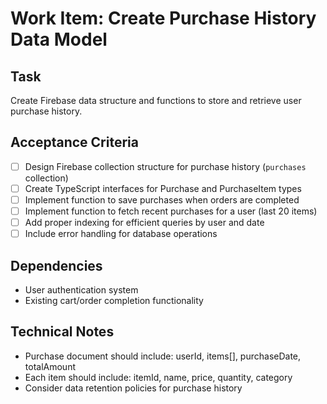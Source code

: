# Work Item: Create Purchase History Data Model

## Task
Create Firebase data structure and functions to store and retrieve user purchase history.

## Acceptance Criteria
- [ ] Design Firebase collection structure for purchase history (`purchases` collection)
- [ ] Create TypeScript interfaces for Purchase and PurchaseItem types
- [ ] Implement function to save purchases when orders are completed
- [ ] Implement function to fetch recent purchases for a user (last 20 items)
- [ ] Add proper indexing for efficient queries by user and date
- [ ] Include error handling for database operations

## Dependencies
- User authentication system
- Existing cart/order completion functionality

## Technical Notes
- Purchase document should include: userId, items[], purchaseDate, totalAmount
- Each item should include: itemId, name, price, quantity, category
- Consider data retention policies for purchase history
